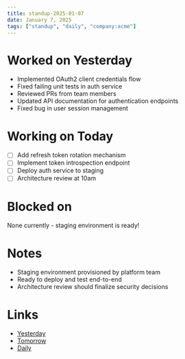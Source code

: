 ```yaml
---
title: standup-2025-01-07
date: January 7, 2025
tags: ["standup", "daily", "company:acme"]
---
```


# Worked on Yesterday

* Implemented OAuth2 client credentials flow
* Fixed failing unit tests in auth service
* Reviewed PRs from team members
* Updated API documentation for authentication endpoints
* Fixed bug in user session management

# Working on Today

* [ ] Add refresh token rotation mechanism
* [ ] Implement token introspection endpoint
* [ ] Deploy auth service to staging
* [ ] Architecture review at 10am

# Blocked on

None currently - staging environment is ready!

# Notes

* Staging environment provisioned by platform team
* Ready to deploy and test end-to-end
* Architecture review should finalize security decisions

# Links

* [Yesterday](2025-01-06)
* [Tomorrow](2025-01-08)
* [Daily](../journal/2025-01-07)
